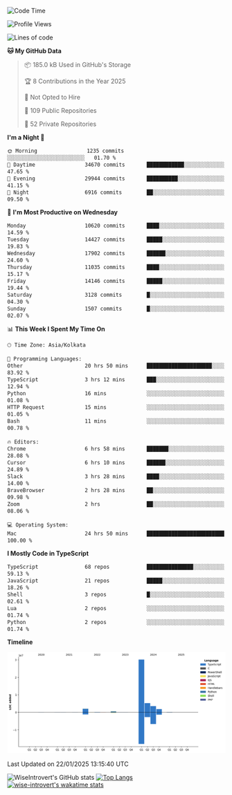 <!--START_SECTION:waka-->
![Code Time](http://img.shields.io/badge/Code%20Time-2%2C150%20hrs%2048%20mins-blue)

![Profile Views](http://img.shields.io/badge/Profile%20Views-0-blue)

![Lines of code](https://img.shields.io/badge/From%20Hello%20World%20I%27ve%20Written-43.9%20million%20lines%20of%20code-blue)

**🐱 My GitHub Data** 

> 📦 185.0 kB Used in GitHub's Storage 
 > 
> 🏆 8 Contributions in the Year 2025
 > 
> 🚫 Not Opted to Hire
 > 
> 📜 109 Public Repositories 
 > 
> 🔑 52 Private Repositories 
 > 
**I'm a Night 🦉** 

```text
🌞 Morning                1235 commits        ░░░░░░░░░░░░░░░░░░░░░░░░░   01.70 % 
🌆 Daytime                34670 commits       ████████████░░░░░░░░░░░░░   47.65 % 
🌃 Evening                29944 commits       ██████████░░░░░░░░░░░░░░░   41.15 % 
🌙 Night                  6916 commits        ██░░░░░░░░░░░░░░░░░░░░░░░   09.50 % 
```
📅 **I'm Most Productive on Wednesday** 

```text
Monday                   10620 commits       ████░░░░░░░░░░░░░░░░░░░░░   14.59 % 
Tuesday                  14427 commits       █████░░░░░░░░░░░░░░░░░░░░   19.83 % 
Wednesday                17902 commits       ██████░░░░░░░░░░░░░░░░░░░   24.60 % 
Thursday                 11035 commits       ████░░░░░░░░░░░░░░░░░░░░░   15.17 % 
Friday                   14146 commits       █████░░░░░░░░░░░░░░░░░░░░   19.44 % 
Saturday                 3128 commits        █░░░░░░░░░░░░░░░░░░░░░░░░   04.30 % 
Sunday                   1507 commits        █░░░░░░░░░░░░░░░░░░░░░░░░   02.07 % 
```


📊 **This Week I Spent My Time On** 

```text
🕑︎ Time Zone: Asia/Kolkata

💬 Programming Languages: 
Other                    20 hrs 50 mins      █████████████████████░░░░   83.92 % 
TypeScript               3 hrs 12 mins       ███░░░░░░░░░░░░░░░░░░░░░░   12.94 % 
Python                   16 mins             ░░░░░░░░░░░░░░░░░░░░░░░░░   01.08 % 
HTTP Request             15 mins             ░░░░░░░░░░░░░░░░░░░░░░░░░   01.05 % 
Bash                     11 mins             ░░░░░░░░░░░░░░░░░░░░░░░░░   00.78 % 

🔥 Editors: 
Chrome                   6 hrs 58 mins       ███████░░░░░░░░░░░░░░░░░░   28.08 % 
Cursor                   6 hrs 10 mins       ██████░░░░░░░░░░░░░░░░░░░   24.89 % 
Slack                    3 hrs 28 mins       ████░░░░░░░░░░░░░░░░░░░░░   14.00 % 
BraveBrowser             2 hrs 28 mins       ██░░░░░░░░░░░░░░░░░░░░░░░   09.98 % 
Zoom                     2 hrs               ██░░░░░░░░░░░░░░░░░░░░░░░   08.06 % 

💻 Operating System: 
Mac                      24 hrs 50 mins      █████████████████████████   100.00 % 
```

**I Mostly Code in TypeScript** 

```text
TypeScript               68 repos            ███████████████░░░░░░░░░░   59.13 % 
JavaScript               21 repos            █████░░░░░░░░░░░░░░░░░░░░   18.26 % 
Shell                    3 repos             █░░░░░░░░░░░░░░░░░░░░░░░░   02.61 % 
Lua                      2 repos             ░░░░░░░░░░░░░░░░░░░░░░░░░   01.74 % 
Python                   2 repos             ░░░░░░░░░░░░░░░░░░░░░░░░░   01.74 % 
```



**Timeline**

![Lines of Code chart](https://raw.githubusercontent.com/wise-introvert/wise-introvert/master/assets/bar_graph.png)


 Last Updated on 22/01/2025 13:15:40 UTC
<!--END_SECTION:waka-->

![WiseIntrovert's GitHub stats](https://github-readme-stats.vercel.app/api?username=wise-introvert&count_private=true&show_icons=true)
[![Top Langs](https://github-readme-stats.vercel.app/api/top-langs/?username=wise-introvert&langs_count=10)](https://github.com/anuraghazra/github-readme-stats)
[![wise-introvert's wakatime stats](https://github-readme-stats.vercel.app/api/wakatime?username=wiseintrovert)](https://github.com/anuraghazra/github-readme-stats)
